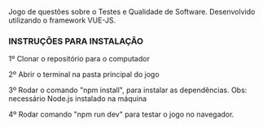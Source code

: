 Jogo de questões sobre o Testes e Qualidade de Software. Desenvolvido utilizando o framework VUE-JS.

### INSTRUÇÕES PARA INSTALAÇÃO ###

1º Clonar o repositório para o computador

2º Abrir o terminal na pasta principal do jogo

3º Rodar o comando "npm install", para instalar as dependências.
     Obs: necessário Node.js instalado na máquina

4º Rodar comando "npm run dev" para testar o jogo no navegador.
